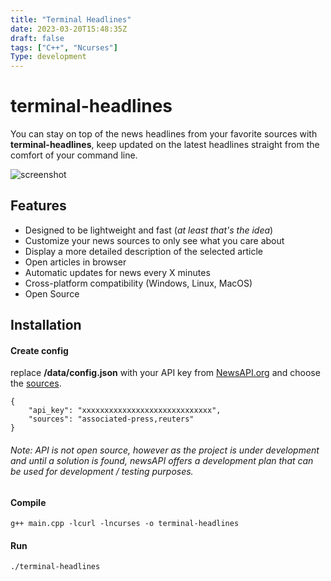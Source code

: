 ```yaml
---
title: "Terminal Headlines"
date: 2023-03-20T15:48:35Z
draft: false
tags: ["C++", "Ncurses"]
Type: development
---
```


# terminal-headlines

You can stay on top of the news headlines from your favorite sources with **terminal-headlines**, keep updated on the latest headlines straight from the comfort of your command line.

![screenshot](/projects/terminal-headlines.png)

## Features

* Designed to be lightweight and fast (*at least that's the idea*)
* Customize your news sources to only see what you care about
* Display a more detailed description of the selected article
* Open articles in browser
* Automatic updates for news every X minutes
* Cross-platform compatibility (Windows, Linux, MacOS)
* Open Source

##  Installation
#### Create config

replace **/data/config.json** with your API key from [NewsAPI.org](https://newsapi.org/) and choose the [sources](https://newsapi.org/docs/endpoints/sources). 

```
{
    "api_key": "xxxxxxxxxxxxxxxxxxxxxxxxxxxxx",
    "sources": "associated-press,reuters"
}
```
###### Note: API is not open source, however as the project is under development and until a solution is found, newsAPI offers a development plan that can be used for development / testing purposes.

#### Compile

```
g++ main.cpp -lcurl -lncurses -o terminal-headlines
```
#### Run

```
./terminal-headlines
```